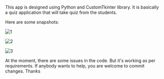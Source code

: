 This app is designed using Python and CustomTkinter library. It is basically a quiz application that will take quiz from the students.

Here are some snapshots:

![1](https://github.com/user-attachments/assets/69665f37-f2ce-4b18-a475-020203a677a1)

![2](https://github.com/user-attachments/assets/de2888c7-3175-4117-b9b9-e1ff5611742f)

![3](https://github.com/user-attachments/assets/72b9741c-5b74-4e10-88ef-9516c46fc5f4)

At the moment, there are some issues in the code. But it's working as per requirements. If anybody wants to help, you are welcome to commit changes.
Thanks
